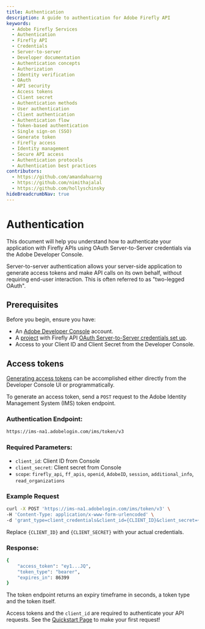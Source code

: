 ```yaml
---
title: Authentication
description: A guide to authentication for Adobe Firefly API
keywords:
  - Adobe Firefly Services
  - Authentication
  - Firefly API
  - Credentials
  - Server-to-server
  - Developer documentation
  - Authentication concepts
  - Authorization
  - Identity verification
  - OAuth
  - API security
  - Access tokens
  - Client secret
  - Authentication methods
  - User authentication
  - Client authentication
  - Authentication flow
  - Token-based authentication
  - Single sign-on (SSO)
  - Generate token
  - Firefly access
  - Identity management
  - Secure API access
  - Authentication protocols
  - Authentication best practices
contributors:
  - https://github.com/amandahuarng
  - https://github.com/nimithajalal
  - https://github.com/hollyschinsky
hideBreadcrumbNav: true
---
```


# Authentication

This document will help you understand how to authenticate your application with Firefly APIs using OAuth Server-to-Server credentials via the Adobe Developer Console.

Server-to-server authentication allows your server-side application to generate access tokens and make API calls on its own behalf, without requiring end-user interaction. This is often referred to as "two-legged OAuth".

## Prerequisites

Before you begin, ensure you have:

* An [Adobe Developer Console](https://developer.adobe.com/console/786177/home) account.
* A [project](https://developer.adobe.com/developer-console/docs/guides/projects/projects-empty/) with Firefly API [OAuth Server-to-Server credentials set up](https://developer.adobe.com/developer-console/docs/guides/services/services-add-api-oauth-s2s/).
* Access to your Client ID and Client Secret from the Developer Console.

## Access tokens

[Generating access tokens](https://developer.adobe.com/developer-console/docs/guides/services/services-add-api-oauth-s2s/#api-overview) can be accomplished either directly from the Developer Console UI or programmatically.

To generate an access token, send a `POST` request to the Adobe Identity Management System (IMS) token endpoint.

### Authentication Endpoint:

```bash
https://ims-na1.adobelogin.com/ims/token/v3
```

### Required Parameters:

* `client_id`: Client ID from Console
* `client_secret`: Client secret from Console
* `scope`: `firefly_api`, `ff_apis`, `openid`, `AdobeID`, `session`, `additional_info`, `read_organizations`

### Example Request

```bash
curl -X POST 'https://ims-na1.adobelogin.com/ims/token/v3' \
-H 'Content-Type: application/x-www-form-urlencoded' \
-d 'grant_type=client_credentials&client_id={CLIENT_ID}&client_secret={CLIENT_SECRET}&scope=openid,AdobeID,session,additional_info,read_organizations,firefly_api,ff_apis'
```

Replace `{CLIENT_ID}` and `{CLIENT_SECRET}` with your actual credentials.

### Response:

``` bash
{
    "access_token": "ey1...JQ",
    "token_type": "bearer",
    "expires_in": 86399
}
```

The token endpoint returns an expiry timeframe in seconds, a token type and the token itself.

Access tokens and the `client_id` are required to authenticate your API requests. See the [Quickstart Page](../../index.md) to make your first request!
